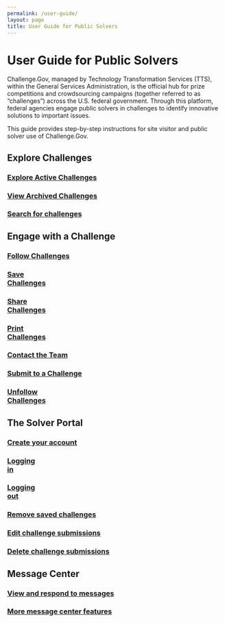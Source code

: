 ```yaml
---
permalink: /user-guide/
layout: page
title: User Guide for Public Solvers
---
```

<h1 class="text-center mb-6 font-weight-bold">User Guide for Public Solvers</h1>
<div class="row">
  <div>
    <p>Challenge.Gov, managed by Technology Transformation Services (TTS), within the General Services Administration, is the official hub for prize competitions and crowdsourcing campaigns (together referred to as “challenges”) across the U.S. federal government. Through this platform, federal agencies engage public solvers in challenges to identify innovative solutions to important issues.</p>
    <p>This guide provides step-by-step instructions for site visitor and public solver use of Challenge.Gov. </p>
  </div>
</div>
<h2>Explore Challenges</h2>
<div class="row">
  <div class="col-sm-3">
    <div class="card">
       <a href="{{ site.baseurl }}/user-guide/explore-active-challenges/"><div class="card-body text-center"><i class="fas fa-trophy" style="font-size: 2em; padding-bottom: 20px; text-decoration: none !important;" title="Exploring active challenges"></i>
        <h3 class="card-title text-center">Explore Active Challenges</h3>
      </div></a> 
    </div>
  </div>
  <div class="col-sm-3">
      <div class="card">
        <div class="card-body text-center"> <a href="{{ site.baseurl }}/user-guide/view-archived-challenges/"><i class="fas fa-folder" style="font-size: 2em; padding-bottom: 20px;" title="Exploring active challenges"></i>
          <h3 class="card-title text-center">View Archived Challenges</h3>
          </a>
      </div>
    </div>
  </div>
  <div class="col-sm-3">
    <div class="card">
        <div class="card-body text-center"> <a href="{{ site.baseurl }}/user-guide/search-for-challenges/"><i class="fas fa-search" style="font-size: 2em; padding-bottom: 20px;" title="Exploring active challenges"></i>
          <h3 class="card-title text-center">Search for challenges</h3>
          </a>
      </div>
    </div>
  </div>
</div>
<h2>Engage with a Challenge</h2>
<div class="row">
  <div class="col-sm-3">
    <div class="card">
      <div class="card-body text-center"> <a href="{{ site.baseurl }}/user-guide/follow-challenges/"><i class="fas fa-eye" style="font-size: 2em; padding-bottom: 20px;" title="Follow challenges"></i>
        <h3 class="card-title text-center">Follow Challenges</h3>
        </a> </div>
    </div>
  </div>
  <div class="col-sm-3">
    <div class="card">
        <div class="card-body text-center"> <a href="{{ site.baseurl }}/user-guide/save-challenges/"><i class="fas fa-save" style="font-size: 2em; padding-bottom: 20px;" title="Save challenges"></i>
          <h3 class="card-title text-center">Save<br>Challenges</h3>
          </a>
      </div>
    </div>
  </div>
  <div class="col-sm-3">
    <div class="card">
        <div class="card-body text-center"> <a href="{{ site.baseurl }}/user-guide/share-challenges/"><i class="fas fa-share" style="font-size: 2em; padding-bottom: 20px;" title="Share challenges"></i>
          <h3 class="card-title text-center">Share<br>Challenges</h3>
          </a>
    </div>
  </div>
</div>
    <div class="col-sm-3">
    <div class="card">
        <div class="card-body text-center"> <a href="{{ site.baseurl }}/user-guide/print-challenges/"><i class="fas fa-print" style="font-size: 2em; padding-bottom: 20px;" title="Print challenges"></i>
          <h3 class="card-title text-center">Print<br>Challenges</h3>
          </a>
      </div>
    </div>
  </div>
  </div>
  <div class="row">
  <div class="col-sm-3">
    <div class="card">
      <div class="card-body text-center"> <a href="{{ site.baseurl }}/user-guide/contact-challenge-management/"><i class="fas fa-envelope" style="font-size: 2em; padding-bottom: 20px;" title="Contact the Team"></i>
        <h3 class="card-title text-center">Contact the Team</h3>
        </a> </div>
    </div>
  </div>
  <div class="col-sm-3">
    <div class="card">
        <div class="card-body text-center"> <a href="{{ site.baseurl }}/user-guide/submit-to-a-challenge/"><i class="fas fa-keyboard" style="font-size: 2em; padding-bottom: 20px;" title="Submit to a challenge"></i>
          <h3 class="card-title text-center">Submit to a Challenge</h3>
          </a>
      </div>
    </div>
  </div>
  <div class="col-sm-3">
    <div class="card">
        <div class="card-body text-center"> <a href="{{ site.baseurl }}/user-guide/unfollow-challenges/"><i class="fas fa-eye-slash" style="font-size: 2em; padding-bottom: 20px;" title="Unfollow challenges"></i>
          <h3 class="card-title text-center">Unfollow<br>Challenges</h3>
          </a>
    </div>
  </div>
</div>
  </div>
  <h2>The Solver Portal</h2>
<div class="row">
  <div class="col-sm-3">
    <div class="card">
      <div class="card-body text-center"> <a href="{{ site.baseurl }}/user-guide/create-your-account/"><i class="fas fa-user" style="font-size: 2em; padding-bottom: 20px;" title="Create your account"></i>
        <h3 class="card-title text-center">Create your account</h3>
        </a> </div>
    </div>
  </div>
  <div class="col-sm-3">
    <div class="card">
        <div class="card-body text-center"> <a href="{{ site.baseurl }}/user-guide/log-into-solver-portal/"><i class="fas fa-lock-open" style="font-size: 2em; padding-bottom: 20px;" title="Logging in"></i>
          <h3 class="card-title text-center">Logging<br>in</h3>
          </a>
      </div>
    </div>
  </div>
  <div class="col-sm-3">
    <div class="card">
        <div class="card-body text-center"> <a href="{{ site.baseurl }}/user-guide/log-out-of-solver-portal/"><i class="fas fa-lock" style="font-size: 2em; padding-bottom: 20px;" title="Logging out"></i>
          <h3 class="card-title text-center">Logging<br>out</h3>
          </a>
    </div>
  </div>
</div>
    <div class="col-sm-3">
    <div class="card">
        <div class="card-body text-center"> <a href="{{ site.baseurl }}/user-guide/remove-saved-challenges/"><i class="fas fa-trash" style="font-size: 2em; padding-bottom: 20px;" title="Remove saved challenges"></i>
          <h3 class="card-title text-center">Remove saved challenges</h3>
          </a>
      </div>
    </div>
  </div>
  </div>
  <div class="row">
  <div class="col-sm-3">
    <div class="card">
      <div class="card-body text-center"> <a href="{{ site.baseurl }}/user-guide/edit-challenge-submissions/"><i class="fas fa-edit" style="font-size: 2em; padding-bottom: 20px;" title="Edit challenge submissions"></i>
        <h3 class="card-title text-center">Edit challenge submissions</h3>
        </a> </div>
    </div>
  </div>
  <div class="col-sm-3">
    <div class="card">
        <div class="card-body text-center"> <a href="{{ site.baseurl }}/user-guide/delete-challenge-submissions/"><i class="fas fa-trash" style="font-size: 2em; padding-bottom: 20px;" title="Delete challenge submissions"></i>
          <h3 class="card-title text-center">Delete challenge submissions</h3>
          </a>
      </div>
    </div>
  </div>
  </div>

<h2>Message Center</h2>
<div class="row">
  <div class="col-sm-3">
    <div class="card">
      <div class="card-body text-center"> <a href="{{ site.baseurl }}/user-guide/view-respond-to-messages/"><i class="fas fa-comments" style="font-size: 2em; padding-bottom: 20px;" title="View and respond to messages"></i>
        <h3 class="card-title text-center">View and respond to messages</h3>
        </a> </div>
    </div>
  </div>
  <div class="col-sm-3">
      <div class="card">
        <div class="card-body text-center"> <a href="{{ site.baseurl }}/user-guide/message-center-features/"><i class="far fa-comments" style="font-size: 2em; padding-bottom: 20px;" title="More message center features"></i>
          <h3 class="card-title text-center">More message center features</h3>
          </a>
      </div>
    </div>
  </div>
